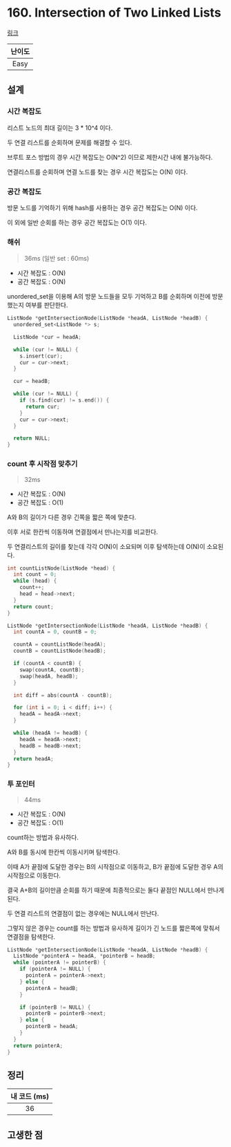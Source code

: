 # 160. Intersection of Two Linked Lists

[링크](https://leetcode.com/problems/intersection-of-two-linked-lists/)

| 난이도 |
| :----: |
|  Easy  |

## 설계

### 시간 복잡도

리스트 노드의 최대 길이는 3 \* 10^4 이다.

두 연결 리스트를 순회하며 문제를 해결할 수 있다.

브루트 포스 방법의 경우 시간 복잡도는 O(N^2) 이므로 제한시간 내에 불가능하다.

연결리스트를 순회하며 연결 노드를 찾는 경우 시간 복잡도는 O(N) 이다.

### 공간 복잡도

방문 노드를 기억하기 위해 hash를 사용하는 경우 공간 복잡도는 O(N) 이다.

이 외에 일반 순회를 하는 경우 공간 복잡도는 O(1) 이다.

### 해쉬

> 36ms (일반 set : 60ms)

- 시간 복잡도 : O(N)
- 공간 복잡도 : O(N)

unordered_set을 이용해 A의 방문 노드들을 모두 기억하고 B를 순회하며 이전에 방문했는지 여부를 판단한다.

```cpp
ListNode *getIntersectionNode(ListNode *headA, ListNode *headB) {
  unordered_set<ListNode *> s;

  ListNode *cur = headA;

  while (cur != NULL) {
    s.insert(cur);
    cur = cur->next;
  }

  cur = headB;

  while (cur != NULL) {
    if (s.find(cur) != s.end()) {
      return cur;
    }
    cur = cur->next;
  }

  return NULL;
}
```

### count 후 시작점 맞추기

> 32ms

- 시간 복잡도 : O(N)
- 공간 복잡도 : O(1)

A와 B의 길이가 다른 경우 긴쪽을 짧은 쪽에 맞춘다.

이후 서로 한칸씩 이동하며 연결점에서 만나는지를 비교한다.

두 연결리스트의 길이를 찾는데 각각 O(N)이 소요되며 이후 탐색하는데 O(N)이 소요된다.

```cpp
int countListNode(ListNode *head) {
  int count = 0;
  while (head) {
    count++;
    head = head->next;
  }
  return count;
}

ListNode *getIntersectionNode(ListNode *headA, ListNode *headB) {
  int countA = 0, countB = 0;

  countA = countListNode(headA);
  countB = countListNode(headB);

  if (countA < countB) {
    swap(countA, countB);
    swap(headA, headB);
  }

  int diff = abs(countA - countB);

  for (int i = 0; i < diff; i++) {
    headA = headA->next;
  }

  while (headA != headB) {
    headA = headA->next;
    headB = headB->next;
  }
  return headA;
}
```

### 투 포인터

> 44ms

- 시간 복잡도 : O(N)
- 공간 복잡도 : O(1)

count하는 방법과 유사하다.

A와 B를 동시에 한칸씩 이동시키며 탐색한다.

이때 A가 끝점에 도달한 경우는 B의 시작점으로 이동하고, B가 끝점에 도달한 경우 A의 시작점으로 이동한다.

결국 A+B의 길이만큼 순회를 하기 때문에 최종적으로는 둘다 끝점인 NULL에서 만나게 된다.

두 연결 리스트의 연결점이 없는 경우에는 NULL에서 만난다.

그렇지 않은 경우는 count를 하는 방법과 유사하게 길이가 긴 노드를 짧은쪽에 맞춰서 연결점을 탐색한다.

```cpp
ListNode *getIntersectionNode(ListNode *headA, ListNode *headB) {
  ListNode *pointerA = headA, *pointerB = headB;
  while (pointerA != pointerB) {
    if (pointerA != NULL) {
      pointerA = pointerA->next;
    } else {
      pointerA = headB;
    }

    if (pointerB != NULL) {
      pointerB = pointerB->next;
    } else {
      pointerB = headA;
    }
  }
  return pointerA;
}
```

## 정리

| 내 코드 (ms) |
| :----------: |
|      36      |

## 고생한 점
